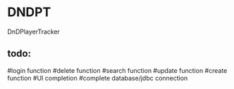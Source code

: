 # DNDPT
DnDPlayerTracker

todo:
---------------
#login function
#delete function
#search function
#update function
#create function
#UI completion
#complete database/jdbc connection
